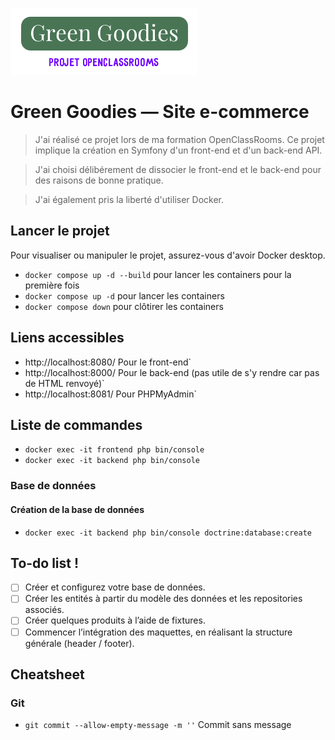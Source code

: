 ![Logo Green Goodies](https://github.com/halilxdev/OC-Green-Goodies/blob/main/misc/logo.webp)

# Green Goodies — Site e-commerce

> J'ai réalisé ce projet lors de ma formation OpenClassRooms. Ce projet implique la création en Symfony d'un front-end et d'un back-end API.

> J'ai choisi délibérement de dissocier le front-end et le back-end pour des raisons de bonne pratique.

> J'ai également pris la liberté d'utiliser Docker.

## Lancer le projet

Pour visualiser ou manipuler le projet, assurez-vous d'avoir Docker desktop.

* `docker compose up -d --build` pour lancer les containers pour la première fois
* `docker compose up -d` pour lancer les containers
* `docker compose down` pour clôtirer les containers

## Liens accessibles

* http://localhost:8080/    Pour le front-end`
* http://localhost:8000/    Pour le back-end (pas utile de s'y rendre car pas de HTML renvoyé)`
* http://localhost:8081/    Pour PHPMyAdmin`

## Liste de commandes

* `docker exec -it frontend php bin/console`
* `docker exec -it backend php bin/console`

### Base de données

#### Création de la base de données
* `docker exec -it backend php bin/console doctrine:database:create`

## To-do list !

- [ ] Créer et configurez votre base de données.
- [ ] Créer les entités à partir du modèle des données et les repositories associés.
- [ ] Créer quelques produits à l’aide de fixtures.
- [ ] Commencer l’intégration des maquettes, en réalisant la structure générale (header / footer).

## Cheatsheet

### Git

* `git commit --allow-empty-message -m ''` Commit sans message